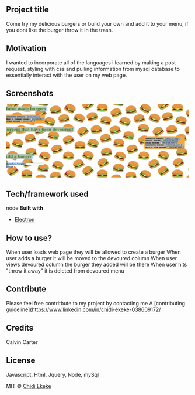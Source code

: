 ## Project title
Come try my delicious burgers or build your own and add it to your menu, if you dont like the burger throw it in the trash.

## Motivation
I wanted to incorporate all of the languages i learned by making a post request, styling with css and pulling information from mysql database to essentially interact with the user on my web page.
## Screenshots

<img src="burger.png" alt="burgerFile" width="500" height="200">

## Tech/framework used
node
<b>Built with</b>
- [Electron](https://electron.atom.io)


## How to use?
When user loads web page they will be allowed to create a burger
When user adds a burger it will be moved to the devoured column
When user views devoured column the burger they added will be there
When user hits "throw it away" it is deleted from devoured menu

## Contribute

Please feel free contritbute to my project by contacting me  A [contributing guideline](https://www.linkedin.com/in/chidi-ekeke-038609172/
## Credits
Calvin Carter

## License
Javascript, Html, Jquery, Node, mySql

MIT © [Chidi Ekeke]()
